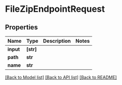 # FileZipEndpointRequest


## Properties

Name | Type | Description | Notes
------------ | ------------- | ------------- | -------------
**input** | **[str]** |  | 
**path** | **str** |  | 
**name** | **str** |  | 

[[Back to Model list]](../README.md#models) [[Back to API list]](../README.md#api-endpoints) [[Back to README]](../README.md)


